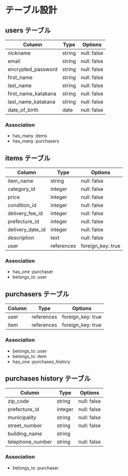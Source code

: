 # テーブル設計

## users テーブル

| Column              | Type     | Options     |
| ------------------- | -------- | ----------- |
| nickname            | string   | null: false |
| email               | string   | null: false |
| encrypted_password  | string   | null: false |
| first_name          | string   | null: false |
| last_name           | string   | null: false |
| first_name_katakana | string   | null: false |
| last_name_katakana  | string   | null: false |
| date_of_birth       | date     | null: false |

### Association

- has_many :items
- has_many :purchasers

## items テーブル

| Column           | Type       | Options           |
| ---------------- | ---------- | ----------------- |
| item_name        | string     | null: false       |
| category_id      | integer    | null: false       |
| price            | integer    | null: false       |
| condition_id     | integer    | null: false       |
| delivery_fee_id  | integer    | null: false       |
| prefecture_id    | integer    | null: false       |
| delivery_date_id | integer    | null: false       |
| description      | text       | null: false       |
| user             | references | foreign_key: true |

### Association

- has_one    :purchaser
- belongs_to :user

## purchasers テーブル

| Column | Type       | Options           |
| ------ | ---------- | ----------------- |
| user   | references | foreign_key: true |
| item   | references | foreign_key: true |

### Association

- belongs_to :user
- belongs_to :item
- has_one    :purchases_history

## purchases history テーブル

| Column           | Type       | Options     |
| ---------------- | ---------- | ----------- |
| zip_code         | string     | null: false |
| prefecture_id    | integer    | null: false |
| municipality     | string     | null: false |
| street_number    | string     | null: false |
| building_name    | string     |             |
| telephone_number | string     | null: false |

### Association

- belongs_to :purchaser